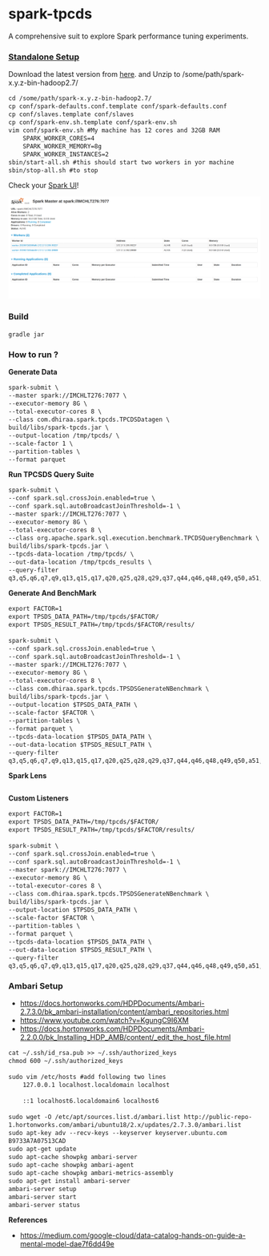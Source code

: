 # spark-tpcds

A comprehensive suit to explore Spark performance tuning experiments.



### [Standalone Setup](https://jaceklaskowski.gitbooks.io/mastering-apache-spark/spark-standalone-example-2-workers-on-1-node-cluster.html)
Download the latest version from [here](https://spark.apache.org/downloads.html).
and Unzip to /some/path/spark-x.y.z-bin-hadoop2.7/
```
cd /some/path/spark-x.y.z-bin-hadoop2.7/
cp conf/spark-defaults.conf.template conf/spark-defaults.conf
cp conf/slaves.template conf/slaves
cp conf/spark-env.sh.template conf/spark-env.sh
vim conf/spark-env.sh #My machine has 12 cores and 32GB RAM
    SPARK_WORKER_CORES=4
    SPARK_WORKER_MEMORY=8g
    SPARK_WORKER_INSTANCES=2
sbin/start-all.sh #this should start two workers in yor machine
sbin/stop-all.sh #to stop 
```

Check your [Spark UI](http://localhost:8080/)!

![](spark_ui.png)


### Build

```
gradle jar
```

### How to run ?

**Generate Data**
```
spark-submit \
--master spark://IMCHLT276:7077 \
--executor-memory 8G \
--total-executor-cores 8 \
--class com.dhiraa.spark.tpcds.TPCDSDatagen \
build/libs/spark-tpcds.jar \
--output-location /tmp/tpcds/ \
--scale-factor 1 \
--partition-tables \
--format parquet 
```

**Run TPCSDS Query Suite**
```
spark-submit \
--conf spark.sql.crossJoin.enabled=true \
--conf spark.sql.autoBroadcastJoinThreshold=-1 \
--master spark://IMCHLT276:7077 \
--executor-memory 8G \
--total-executor-cores 8 \
--class org.apache.spark.sql.execution.benchmark.TPCDSQueryBenchmark \
build/libs/spark-tpcds.jar \
--tpcds-data-location /tmp/tpcds/ \
--out-data-location /tmp/tpcds_results \
--query-filter q3,q5,q6,q7,q9,q13,q15,q17,q20,q25,q28,q29,q37,q44,q46,q48,q49,q50,a51,q52,q61,q68,q70,q73,q78,q79,q80,q82,q87,q88,q96,q97
```

**Generate And BenchMark**
```
export FACTOR=1
export TPSDS_DATA_PATH=/tmp/tpcds/$FACTOR/
export TPSDS_RESULT_PATH=/tmp/tpcds/$FACTOR/results/

spark-submit \
--conf spark.sql.crossJoin.enabled=true \
--conf spark.sql.autoBroadcastJoinThreshold=-1 \
--master spark://IMCHLT276:7077 \
--executor-memory 8G \
--total-executor-cores 8 \
--class com.dhiraa.spark.tpcds.TPSDSGenerateNBenchmark \
build/libs/spark-tpcds.jar \
--output-location $TPSDS_DATA_PATH \
--scale-factor $FACTOR \
--partition-tables \
--format parquet \
--tpcds-data-location $TPSDS_DATA_PATH \
--out-data-location $TPSDS_RESULT_PATH \
--query-filter q3,q5,q6,q7,q9,q13,q15,q17,q20,q25,q28,q29,q37,q44,q46,q48,q49,q50,a51,q52,q61,q68,q70,q73,q78,q79,q80,q82,q87,q88,q96,q97
```


**Spark Lens**
```
```

**Custom Listeners**
```
export FACTOR=1
export TPSDS_DATA_PATH=/tmp/tpcds/$FACTOR/
export TPSDS_RESULT_PATH=/tmp/tpcds/$FACTOR/results/

spark-submit \
--conf spark.sql.crossJoin.enabled=true \
--conf spark.sql.autoBroadcastJoinThreshold=-1 \
--master spark://IMCHLT276:7077 \
--executor-memory 8G \
--total-executor-cores 8 \
--class com.dhiraa.spark.tpcds.TPSDSGenerateNBenchmark \
build/libs/spark-tpcds.jar \
--output-location $TPSDS_DATA_PATH \
--scale-factor $FACTOR \
--partition-tables \
--format parquet \
--tpcds-data-location $TPSDS_DATA_PATH \
--out-data-location $TPSDS_RESULT_PATH \
--query-filter q3,q5,q6,q7,q9,q13,q15,q17,q20,q25,q28,q29,q37,q44,q46,q48,q49,q50,a51,q52,q61,q68,q70,q73,q78,q79,q80,q82,q87,q88,q96,q97

```
### Ambari Setup
- https://docs.hortonworks.com/HDPDocuments/Ambari-2.7.3.0/bk_ambari-installation/content/ambari_repositories.html
- https://www.youtube.com/watch?v=KgungC9I6XM
- https://docs.hortonworks.com/HDPDocuments/Ambari-2.2.0.0/bk_Installing_HDP_AMB/content/_edit_the_host_file.html

```
cat ~/.ssh/id_rsa.pub >> ~/.ssh/authorized_keys
chmod 600 ~/.ssh/authorized_keys

sudo vim /etc/hosts #add following two lines
    127.0.0.1 localhost.localdomain localhost
    
    ::1 localhost6.localdomain6 localhost6
 
sudo wget -O /etc/apt/sources.list.d/ambari.list http://public-repo-1.hortonworks.com/ambari/ubuntu18/2.x/updates/2.7.3.0/ambari.list
sudo apt-key adv --recv-keys --keyserver keyserver.ubuntu.com B9733A7A07513CAD
sudo apt-get update 
sudo apt-cache showpkg ambari-server 
sudo apt-cache showpkg ambari-agent
sudo apt-cache showpkg ambari-metrics-assembly
sudo apt-get install ambari-server
ambari-server setup
ambari-server start
ambari-server status
```

**References**
- https://medium.com/google-cloud/data-catalog-hands-on-guide-a-mental-model-dae7f6dd49e
